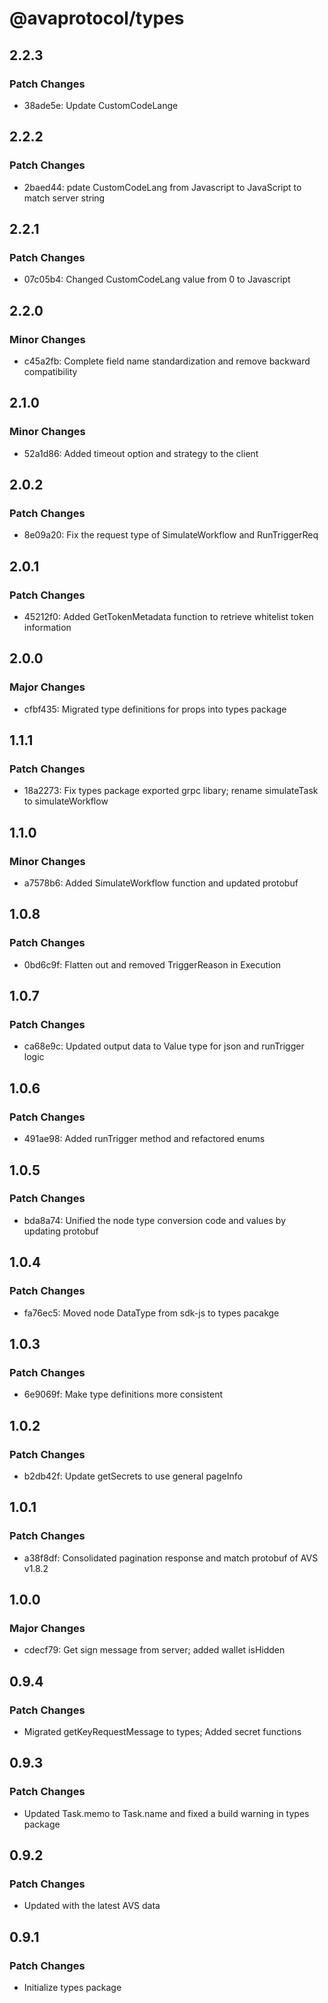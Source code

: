# @avaprotocol/types

## 2.2.3

### Patch Changes

- 38ade5e: Update CustomCodeLange

## 2.2.2

### Patch Changes

- 2baed44: pdate CustomCodeLang from Javascript to JavaScript to match server string

## 2.2.1

### Patch Changes

- 07c05b4: Changed CustomCodeLang value from 0 to Javascript

## 2.2.0

### Minor Changes

- c45a2fb: Complete field name standardization and remove backward compatibility

## 2.1.0

### Minor Changes

- 52a1d86: Added timeout option and strategy to the client

## 2.0.2

### Patch Changes

- 8e09a20: Fix the request type of SimulateWorkflow and RunTriggerReq

## 2.0.1

### Patch Changes

- 45212f0: Added GetTokenMetadata function to retrieve whitelist token information

## 2.0.0

### Major Changes

- cfbf435: Migrated type definitions for props into types package

## 1.1.1

### Patch Changes

- 18a2273: Fix types package exported grpc libary; rename simulateTask to simulateWorkflow

## 1.1.0

### Minor Changes

- a7578b6: Added SimulateWorkflow function and updated protobuf

## 1.0.8

### Patch Changes

- 0bd6c9f: Flatten out and removed TriggerReason in Execution

## 1.0.7

### Patch Changes

- ca68e9c: Updated output data to Value type for json and runTrigger logic

## 1.0.6

### Patch Changes

- 491ae98: Added runTrigger method and refactored enums

## 1.0.5

### Patch Changes

- bda8a74: Unified the node type conversion code and values by updating protobuf

## 1.0.4

### Patch Changes

- fa76ec5: Moved node DataType from sdk-js to types pacakge

## 1.0.3

### Patch Changes

- 6e9069f: Make type definitions more consistent

## 1.0.2

### Patch Changes

- b2db42f: Update getSecrets to use general pageInfo

## 1.0.1

### Patch Changes

- a38f8df: Consolidated pagination response and match protobuf of AVS v1.8.2

## 1.0.0

### Major Changes

- cdecf79: Get sign message from server; added wallet isHidden

## 0.9.4

### Patch Changes

- Migrated getKeyRequestMessage to types; Added secret functions

## 0.9.3

### Patch Changes

- Updated Task.memo to Task.name and fixed a build warning in types package

## 0.9.2

### Patch Changes

- Updated with the latest AVS data

## 0.9.1

### Patch Changes

- Initialize types package
